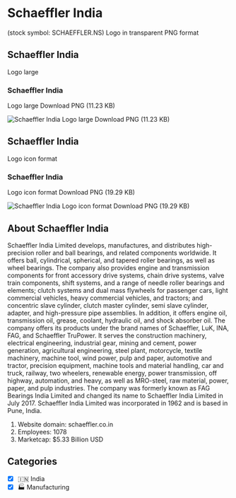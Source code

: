 # Schaeffler India
 (stock symbol: SCHAEFFLER.NS) Logo in transparent PNG format

## Schaeffler India
 Logo large

### Schaeffler India
 Logo large Download PNG (11.23 KB)

![Schaeffler India
 Logo large Download PNG (11.23 KB)](/img/orig/SCHAEFFLER.NS_BIG-a291a31a.png)

## Schaeffler India
 Logo icon format

### Schaeffler India
 Logo icon format Download PNG (19.29 KB)

![Schaeffler India
 Logo icon format Download PNG (19.29 KB)](/img/orig/SCHAEFFLER.NS-fcb1234b.png)

## About Schaeffler India


Schaeffler India Limited develops, manufactures, and distributes high-precision roller and ball bearings, and related components worldwide. It offers ball, cylindrical, spherical, and tapered roller bearings, as well as wheel bearings. The company also provides engine and transmission components for front accessory drive systems, chain drive systems, valve train components, shift systems, and a range of needle roller bearings and elements; clutch systems and dual mass flywheels for passenger cars, light commercial vehicles, heavy commercial vehicles, and tractors; and concentric slave cylinder, clutch master cylinder, semi slave cylinder, adapter, and high-pressure pipe assemblies. In addition, it offers engine oil, transmission oil, grease, coolant, hydraulic oil, and shock absorber oil. The company offers its products under the brand names of Schaeffler, LuK, INA, FAG, and Schaeffler TruPower. It serves the construction machinery, electrical engineering, industrial gear, mining and cement, power generation, agricultural engineering, steel plant, motorcycle, textile machinery, machine tool, wind power, pulp and paper, automotive and tractor, precision equipment, machine tools and material handling, car and truck, railway, two wheelers, renewable energy, power transmission, off highway, automation, and heavy, as well as MRO-steel, raw material, power, paper, and pulp industries. The company was formerly known as FAG Bearings India Limited and changed its name to Schaeffler India Limited in July 2017. Schaeffler India Limited was incorporated in 1962 and is based in Pune, India.

1. Website domain: schaeffler.co.in
2. Employees: 1078
3. Marketcap: $5.33 Billion USD


## Categories
- [x] 🇮🇳 India
- [x] 🏭 Manufacturing
